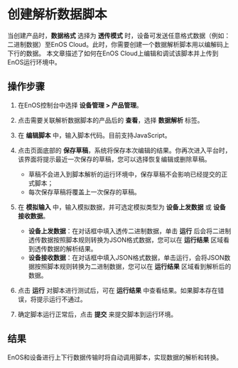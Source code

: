 # 创建解析数据脚本

当创建产品时，**数据格式** 选择为 **透传模式** 时，设备可发送任意格式数据（例如：二进制数据）至EnOS Cloud。此时，你需要创建一个数据解析脚本用以编解码上下行的数据。 本文章描述了如何在EnOS Cloud上编辑和调试该脚本并上传到EnOS运行环境中。

## 操作步骤

1. 在EnOS控制台中选择 **设备管理 > 产品管理**。

2. 点击需要关联解析数据脚本的产品后的 **查看**，选择 **数据解析** 标签。

3. 在 **编辑脚本** 中，输入脚本代码。目前支持JavaScript。

4. 点击页面底部的 **保存草稿**，系统将保存本次编辑的结果。你再次进入平台时，该界面将提示最近一次保存的草稿，您可以选择恢复编辑或删除草稿。

   - 草稿不会进入到脚本解析的运行环境中，保存草稿不会影响已经提交的正式脚本；
   - 每次保存草稿将覆盖上一次保存的草稿。

5. 在 **模拟输入** 中，输入模拟数据，并可选定模拟类型为 **设备上发数据** 或 **设备接收数据**。

   - **设备上发数据**：在对话框中填入透传二进制数据，单击 **运行** 后会将二进制透传数据按照脚本规则转换为JSON格式数据，您可以在 **运行结果** 区域看到透传数据的解析结果。
   - **设备接收数据**：在对话框中填入JSON格式数据，单击运行，会将JSON数据按照脚本规则转换为二进制数据，您可以在 **运行结果** 区域看到解析后的数据。

6. 点击 **运行** 对脚本进行测试后，可在 **运行结果** 中查看结果。如果脚本存在错误，将提示运行不通过。

7. 确定脚本运行正常后，点击 **提交** 来提交脚本到运行环境。

## 结果<result>

EnOS和设备进行上下行数据传输时将自动调用脚本，实现数据的解析和转换。
